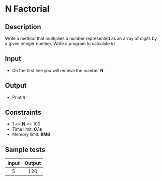 # N Factorial

## Description
Write a method that multiplies a number represented as an array of digits by a given integer number.
Write a program to calculate `N!`.

## Input
- On the first line you will receive the number **N**

## Output
- Print `N!`

## Constraints
- 1 <= **N** <= 100
- Time limit: **0.1s**
- Memory limit: **8MB**

## Sample tests

| Input  | Output |
|:------:|:------:|
| 5      | 120    |

